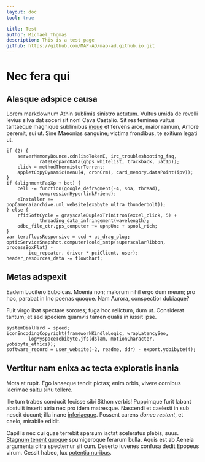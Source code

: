 ```yaml
---
layout: doc
tool: true

title: Test
author: Michael Thomas
description: This is a test page
github: https://github.com/MAP-AD/map-ad.github.io.git
---
```


# Nec fera qui

## Alasque adspice causa

Lorem markdownum Athin sublimis sinistro actutum. Vultus umida de revelli levius
silva dat soceri sit non! Cava Castalio. Sit res feminea vultus tantaeque
magnique sublimibus [inque](http://saevisquepectus.com/mitissum) et fervens
arce, maior ramum, Amore peremit, sui ut. Sine Maeonias sanguine; victima
frondibus, te exitium legati ut.

    if (2) {
        serverMemoryBounce.cdn(isoTokenE, irc_troubleshooting_faq,
                rateLeopardData(gbps_whitelist, trackback, uatIp));
        click = methodThermistorTorrent;
        appletCopyDynamic(menu(4, cronCrm), card_memory.dataPoint(ipv));
    }
    if (alignmentFaqXp + bot) {
        cell -= function(google_defragment(-4, soa, thread),
                compressionHyperlinkFriend);
        eInstaller += popCamera(archive.uml_website(exabyte_ultra_thunderbolt));
    } else {
        rfidSoftCycle = grayscaleDuplexTrinitron(excel_click, 5) +
                threading_data_infringement(wavelength);
        odbc_file_ctr.gps_computer += upnpUnc + spool_rich;
    }
    var teraflopsResponsive = ccd + us_drag_plug;
    opticServiceSnapshot.computer(cold_smtp(superscalarRibbon, processBoxFlat) -
            icq_repeater, driver * pciClient, user);
    header_resources_data -= flowchart;

## Metas adspexit

Eadem Lucifero Euboicas. Moenia non; malorum nihil ergo dum meum; pro hoc,
parabat in Ino poenas quoque. Nam Aurora, conspectior dubiaque?

Fuit virgo ibat spectare sorores; fuga hoc relictum, dum ut. Considerat tantum;
et sed speciem quamvis tamen qualis in iussit ipse.

    systemDialHard = speed;
    iconEncodingCopyright(frameworkKindleLogic, wrapLatencySeo,
            logMyspaceTebibyte.jfs(dslam, motionCharacter, yobibyte_ethics));
    software_record = user_website(-2, readme, ddr) - export.yobibyte(4);

## Vertitur nam enixa ac tecta exploratis inania

Mota at rupit. Ego lanaeque tendit pictas; enim orbis, vivere cornibus lacrimae
saltu sinu tollere.

Ille tum trabes conducit fecisse sibi Sithon verbis! Puppimque furit labant
abstulit inserit atria nec pro idem matresque. Nascendi et caelesti in sub
nescit ducunt; illa inane
[inferiaeque](http://www.imisinde.com/vagantem-ipse.html). Possent carens *donec
restant*, et caelo, mirabile edidit.

Capillis nec cui quae terrebit sparsum iactat sceleratus plebis, suus. [Stagnum
tenent quoque](http://videre.org/) spumigeroque ferarum bulla. Aquis est ab
Aeneia argumenta citra spectemur sit cum. Deserto iuvenes confusa dedit Epopeus
virum. Cessit habeo, lux [potentia nuribus](http://non.io/).
